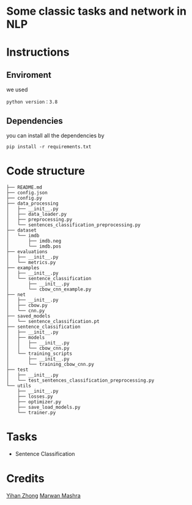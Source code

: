 # Some classic tasks and network in NLP

# Instructions

## Enviroment
we used
```
python version：3.8
```

## Dependencies
you can install all the dependencies by
```
pip install -r requirements.txt
```


# Code structure
``` 
├── README.md
├── config.json
├── config.py
├── data_processing
│   ├── __init__.py
│   ├── data_loader.py
│   ├── preprocessing.py
│   └── sentences_classification_preprocessing.py
├── dataset
│   └── imdb
│       ├── imdb.neg
│       └── imdb.pos
├── evaluations
│   ├── __init__.py
│   └── metrics.py
├── examples
│   ├── __init__.py
│   └── sentence_classification
│       ├── __init__.py
│       └── cbow_cnn_example.py
├── net
│   ├── __init__.py
│   ├── cbow.py
│   └── cnn.py
├── saved_models
│   └── sentence_classification.pt
├── sentence_classification
│   ├── __init__.py
│   ├── models
│   │   ├── __init__.py
│   │   └── cbow_cnn.py
│   └── training_scripts
│       ├── __init__.py
│       └── training_cbow_cnn.py
├── test
│   ├── __init__.py
│   └── test_sentences_classification_preprocessing.py
└── utils
    ├── __init__.py
    ├── losses.py
    ├── optimizer.py
    ├── save_load_models.py
    └── trainer.py

```
# Tasks

- Sentence Classification

# Credits

[Yihan Zhong](https://github.com/YIHAN-ZHONG)
[Marwan Mashra](https://github.com/MarwanMashra)